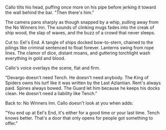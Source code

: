 Callo tilts his head, puffing once more on his pipe before jerking it toward the wall behind the bar. "Then there's him."

The camera pans sharply as though snapped by a whip, pulling away from the No Winners Inn. The sounds of clinking mugs fades into the creak of ship wood, the slap of waves, and the buzz of a crowd that never sleeps.

Cut to: Eel's End.
A tangle of ships docked bow-to-stern, chained to the pilings like criminal sentenced to float forever. Lanterns swing from rope lines. The clamor of dice, distant moans, and guttering torchlight wash everything in gold and blood.

Callo's voice overlays the scene, flat and firm.

"Devargo doesn't need Tench. He doesn't need anybody. The King of Spiders owns his turf like it was written by the Last Azlantian. Rent's always paid. Spines always bowed. The Guard let him because he keeps his docks clean. He doesn't need a liability like Tench."

Back to: No Winners Inn. Callo doesn't look at you when adds:

"You end up at Eel's End, it's either for a good time or your last time. Tench knows better. That's a door that only opens for people got something to offer." 
